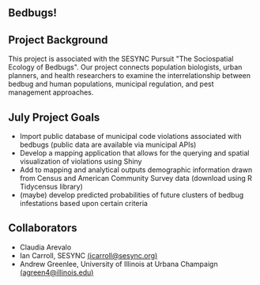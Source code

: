 ## Bedbugs!

## Project Background
This project is associated with the SESYNC Pursuit "The Sociospatial Ecology of Bedbugs". Our project connects population biologists, urban planners, and health researchers to examine the interrelationship between bedbug and human populations, municipal regulation, and pest management approaches.

## July Project Goals
- Import public database of municipal code violations associated with bedbugs (public data are available via municipal APIs)
- Develop a mapping application that allows for the querying and spatial visualization of violations using Shiny
- Add to mapping and analytical outputs demographic information drawn from Census and American Community Survey data (download using R Tidycensus library)
- (maybe) develop predicted probabilities of future clusters of bedbug infestations based upon certain criteria

## Collaborators
- Claudia Arevalo
- Ian Carroll, SESYNC [(icarroll@sesync.org)](mailto:icarroll@sesync.org)
- Andrew Greenlee, University of Illinois at Urbana Champaign [(agreen4@illinois.edu)](mailto:agreen4@illinois.edu)



